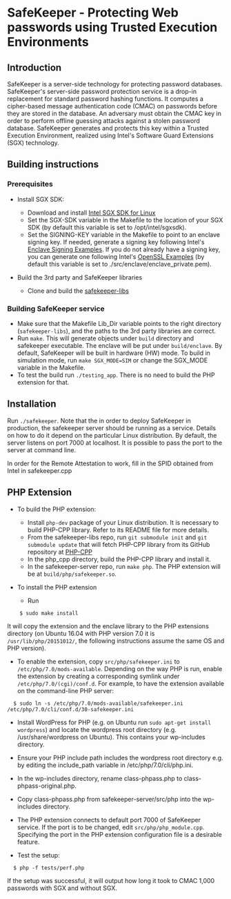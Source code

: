 SafeKeeper - Protecting Web passwords using Trusted Execution Environments
==========================================================================

Introduction
------------

SafeKeeper is a server-side technology for protecting password databases. SafeKeeper's server-side password protection service is a drop-in replacement for standard password hashing functions. It computes a cipher-based message authentication code (CMAC) on passwords before they are stored in the
database. An adversary must obtain the CMAC key in order to perform offline guessing attacks against a stolen password database. SafeKeeper generates and protects this key within a Trusted Execution Environment, realized using Intel's Software Guard Extensions (SGX) technology.


Building instructions
---------------------

### Prerequisites

- Install SGX SDK:
  * Download and install [Intel SGX SDK for Linux](https://github.com/01org/linux-sgx)
  * Set the SGX-SDK variable in the Makefile to the location of your SGX SDK (by default this variable is set to /opt/intel/sgxsdk).
  * Set the SIGNING-KEY variable in the Makefile to point to an enclave signing key. If needed, generate a signing key following Intel's [Enclave Signing Examples](https://software.intel.com/en-us/sgx-sdk-dev-reference-enclave-signing-examples). If you do not already have a signing key, you can generate one following Intel's [OpenSSL Examples](https://software.intel.com/en-us/sgx-sdk-dev-reference-openssl-examples) (by default this variable is set to ./src/enclave/enclave_private.pem).

- Build the 3rd party and SafeKeeper libraries
  * Clone and build the [safekeeper-libs](https://github.com/SafeKeeper/safekeeper-libs)

### Building SafeKeeper service

  * Make sure that the Makefile Lib_Dir variable points to the right directory (`safekeeper-libs`), and the paths to the 3rd party libraries are correct.
  * Run `make`. This will generate objects under ``build`` directory and safekeeper executable. The enclave will be put under ``build/enclave``. By default, SafeKeeper will be built in hardware (HW) mode. To build in simulation mode, run `make SGX_MODE=SIM` or change the SGX_MODE variable in the Makefile.
  * To test the build run `./testing_app`. There is no need to build the PHP extension for that.

Installation
------------

Run `./safekeeper`. Note that the in order to deploy SafeKeeper in production,
the safekeeper server should be running as a service. Details on how to do it
depend on the particular Linux distribution.
By default, the server listens on port 7000 at localhost.
It is possible to pass the port to the server at command line.

In order for the Remote Attestation to work, fill in the SPID obtained from Intel in
safekeeper.cpp

PHP Extension
-------------

- To build the PHP extension:
  * Install `php-dev` package of your Linux distribution. It is necessary to build PHP-CPP library. Refer to its README file for more details.
  * From the safekeeper-libs repo, run `git submodule init` and `git submodule update` that will fetch PHP-CPP library from its GitHub repository at [PHP-CPP](https://github.com/CopernicaMarketingSoftware/PHP-CPP)
  * In the php_cpp directory, build the PHP-CPP library and install it.
  * In the safekeeper-server repo, run `make php`. The PHP extension will be at ``build/php/safekeeper.so``.

- To install the PHP extension

  * Run
```
    $ sudo make install
```

It will copy the extension and the enclave library to the PHP
extensions directory (on Ubuntu 16.04 with PHP version 7.0 it is
`/usr/lib/php/20151012/`, the following instructions assume the same OS and PHP version).

  * To enable the extension, copy ``src/php/safekeeper.ini`` to
`/etc/php/7.0/mods-available`. Depending on the way PHP is run, enable the
extension by creating a corresponding symlink under
`/etc/php/7.0/(cgi)/conf.d`. For example, to have the extension available on
the command-line PHP server:

```
  $ sudo ln -s /etc/php/7.0/mods-available/safekeeper.ini /etc/php/7.0/cli/conf.d/30-safekeeper.ini 
```

  * Install WordPress for PHP (e.g. on Ubuntu run `sudo apt-get install wordpress`) and locate the wordpress root directory (e.g. /usr/share/wordpress on Ubuntu). This contains your wp-includes directory.

  * Ensure your PHP include path includes the wordpress root directory e.g. by editing the include_path variable in /etc/php/7.0/cli/php.ini.

  * In the wp-includes directory, rename class-phpass.php to class-phpass-original.php.

  * Copy class-phpass.php from safekeeper-server/src/php into the wp-includes directory.

  * The PHP extension connects to default port 7000 of SafeKeeper service.
If the port is to be changed, edit ``src/php/php_module.cpp``.
Specifying the port in the PHP extension configuration file is a desirable feature.

  * Test the setup:

```
  $ php -f tests/perf.php
```

If the setup was successful, it will output how long it took to CMAC 1,000
passwords with SGX and without SGX.

